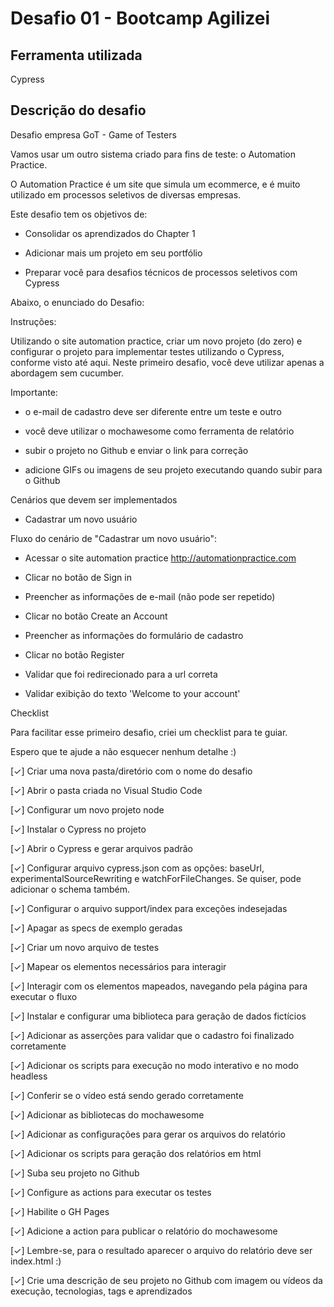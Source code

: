 # Desafio 01 - Bootcamp Agilizei

## Ferramenta utilizada
Cypress

## Descrição do desafio

Desafio empresa GoT - Game of Testers

Vamos usar um outro sistema criado para fins de teste: o Automation Practice.

O Automation Practice é um site que simula um ecommerce, e é muito utilizado em processos seletivos de diversas empresas.

Este desafio tem os objetivos de:

- Consolidar os aprendizados do Chapter 1

- Adicionar mais um projeto em seu portfólio

- Preparar você para desafios técnicos de processos seletivos com Cypress

Abaixo, o enunciado do Desafio:

Instruções:

Utilizando o site automation practice, criar um novo projeto (do zero) e configurar o projeto para implementar testes utilizando o Cypress, conforme visto até aqui. Neste primeiro desafio, você deve utilizar apenas a abordagem sem cucumber. 

Importante:

- o e-mail de cadastro deve ser diferente entre um teste e outro

- você deve utilizar o mochawesome como ferramenta de relatório

- subir o projeto no Github e enviar o link para correção

- adicione GIFs ou imagens de seu projeto executando quando subir para o Github

Cenários que devem ser implementados

- Cadastrar um novo usuário

Fluxo do cenário de "Cadastrar um novo usuário":

- Acessar o site automation practice http://automationpractice.com

- Clicar no botão de Sign in

- Preencher as informações de e-mail (não pode ser repetido)

- Clicar no botão Create an Account

- Preencher as informações do formulário de cadastro

- Clicar no botão Register

- Validar que foi redirecionado para a url correta

- Validar exibição do texto 'Welcome to your account'



Checklist

Para facilitar esse primeiro desafio, criei um checklist para te guiar. 

Espero que te ajude a não esquecer nenhum detalhe :)



[✓] Criar uma nova pasta/diretório com o nome do desafio

[✓] Abrir o pasta criada no Visual Studio Code

[✓] Configurar um novo projeto node

[✓] Instalar o Cypress no projeto

[✓] Abrir o Cypress e gerar arquivos padrão

[✓] Configurar arquivo cypress.json com as opções: baseUrl, experimentalSourceRewriting e watchForFileChanges. Se quiser, pode adicionar o schema também.

[✓] Configurar o arquivo support/index para exceções indesejadas

[✓] Apagar as specs de exemplo geradas

[✓] Criar um novo arquivo de testes

[✓] Mapear os elementos necessários para interagir

[✓] Interagir com os elementos mapeados, navegando pela página para executar o fluxo

[✓] Instalar e configurar uma biblioteca para geração de dados fictícios

[✓] Adicionar as asserções para validar que o cadastro foi finalizado corretamente

[✓] Adicionar os scripts para execução no modo interativo e no modo headless

[✓] Conferir se o vídeo está sendo gerado corretamente

[✓] Adicionar as bibliotecas do mochawesome

[✓] Adicionar as configurações para gerar os arquivos do relatório

[✓] Adicionar os scripts para geração dos relatórios em html

[✓] Suba seu projeto no Github

[✓] Configure as actions para executar os testes

[✓] Habilite o GH Pages

[✓] Adicione a action para publicar o relatório do mochawesome

[✓] Lembre-se, para o resultado aparecer o arquivo do relatório deve ser index.html :)

[✓] Crie uma descrição de seu projeto no Github com imagem ou vídeos da execução, tecnologias, tags e aprendizados

